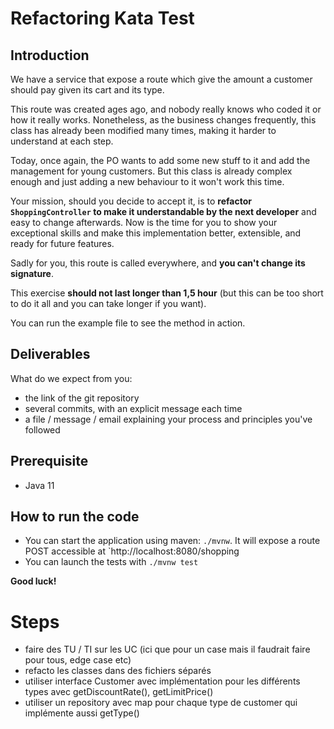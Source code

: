 # Refactoring Kata Test

## Introduction

We have a service that expose a route which give the amount a customer should pay given its cart
and its type.

This route was created ages ago, and nobody really knows who coded it or how it really works.
Nonetheless, as the business changes frequently, this class has already been modified many times,
making it harder to understand at each step.

Today, once again, the PO wants to add some new stuff to it and add the management for young customers.
But this class is already complex enough and just adding a new behaviour to it won't work this time.

Your mission, should you decide to accept it, is to **refactor `ShoppingController` to make it
understandable by the next developer** and easy to change afterwards. Now is the time for you to
show your exceptional skills and make this implementation better, extensible, and ready for future
features.

Sadly for you, this route is called everywhere, and **you can't change its signature**.

This exercise **should not last longer than 1,5 hour** (but this can be too short to do it all and
you can take longer if you want).

You can run the example file to see the method in action.

## Deliverables
What do we expect from you:
- the link of the git repository
- several commits, with an explicit message each time
- a file / message / email explaining your process and principles you've followed

## Prerequisite

- Java 11

## How to run the code

- You can start the application using maven: `./mvnw`. It will expose a route POST accessible at `http://localhost:8080/shopping
- You can launch the tests with `./mvnw test`

**Good luck!**

# Steps
- faire des TU / TI sur les UC (ici que pour un case mais il faudrait faire pour tous, edge case etc)
- refacto les classes dans des fichiers séparés
- utiliser interface Customer avec implémentation pour les différents types avec getDiscountRate(), getLimitPrice()
- utiliser un repository avec map pour chaque type de customer qui implémente aussi getType()
